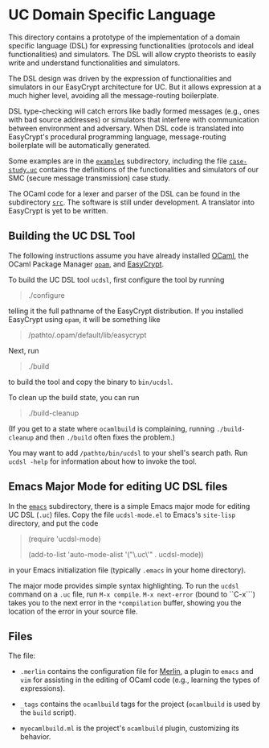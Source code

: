 UC Domain Specific Language
====================================================================

This directory contains a prototype of the implementation of a domain
specific language (DSL) for expressing functionalities (protocols and
ideal functionalities) and simulators. The DSL will allow crypto
theorists to easily write and understand functionalities and
simulators.

The DSL design was driven by the expression of functionalities and
simulators in our EasyCrypt architecture for UC.  But it allows
expression at a much higher level, avoiding all the message-routing
boilerplate.

DSL type-checking will catch errors like badly formed messages (e.g.,
ones with bad source addresses) or simulators that interfere with
communication between environment and adversary. When DSL code is
translated into EasyCrypt's procedural programming language,
message-routing boilerplate will be automatically generated.

Some examples are in the [`examples`](examples) subdirectory,
including the file [`case-study.uc`](examples/case-study.uc) contains
the definitions of the functionalities and simulators of our SMC
(secure message transmission) case study.

The OCaml code for a lexer and parser of the DSL can be found in the
subdirectory [`src`](src). The software is still under development.  A
translator into EasyCrypt is yet to be written.

Building the UC DSL Tool
--------------------------------------------------------------------

The following instructions assume you have already installed
[OCaml](https://ocaml.org), the OCaml Package Manager
[`opam`](https://opam.ocaml.org), and
[EasyCrypt](https://github.com/EasyCrypt/easycrypt).

To build the UC DSL tool `ucdsl`, first configure the tool by running

> ./configure

telling it the full pathname of the EasyCrypt distribution. If you
installed EasyCrypt using `opam`, it will be something like

> /pathto/.opam/default/lib/easycrypt

Next, run

> ./build

to build the tool and copy the binary to `bin/ucdsl`.

To clean up the build state, you can run

> ./build-cleanup

(If you get to a state where `ocamlbuild` is complaining, running
`./build-cleanup` and then `./build` often fixes the problem.)

You may want to add `/pathto/bin/ucdsl` to your shell's search path.  Run
`ucdsl -help` for information about how to invoke the tool.

Emacs Major Mode for editing UC DSL files
--------------------------------------------------------------------

In the [`emacs`](emacs) subdirectory, there is a simple Emacs major
mode for editing UC DSL (`.uc`) files. Copy the file `ucdsl-mode.el`
to Emacs's `site-lisp` directory, and put the code

> (require 'ucdsl-mode)
>
> (add-to-list 'auto-mode-alist '("\\.uc\\'" . ucdsl-mode))

in your Emacs initialization file (typically `.emacs` in your
home directory).

The major mode provides simple syntax highlighting. To run the
`ucdsl` command on a `.uc` file, run `M-x compile`. `M-x next-error`
(bound to ``C-x```) takes you to the next error in the `*compilation`
buffer, showing you the location of the error in your source file.

Files
--------------------------------------------------------------------

The file:

* `.merlin` contains the configuration file for
  [Merlin](https://github.com/ocaml/merlin), a plugin to `emacs` and
  `vim` for assisting in the editing of OCaml code (e.g., learning the
  types of expressions).

* `_tags` contains the `ocamlbuild` tags for the project (`ocamlbuild`
  is used by the `build` script).

* `myocamlbuild.ml` is the project's `ocamlbuild` plugin, customizing
  its behavior.
